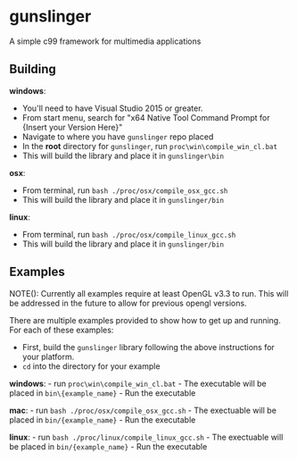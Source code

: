 # gunslinger

A simple c99 framework for multimedia applications

## Building

**windows**: 
  - You'll need to have Visual Studio 2015 or greater.
  - From start menu, search for "x64 Native Tool Command Prompt for {Insert your Version Here}"
  - Navigate to where you have `gunslinger` repo placed
  - In the **root** directory for `gunslinger`, run `proc\win\compile_win_cl.bat`
  - This will build the library and place it in `gunslinger\bin`

**osx**: 
  - From terminal, run `bash ./proc/osx/compile_osx_gcc.sh`
  - This will build the library and place it in `gunslinger/bin`

**linux**: 
  - From terminal, run `bash ./proc/osx/compile_linux_gcc.sh`
  - This will build the library and place it in `gunslinger/bin`

## Examples

NOTE(): Currently all examples require at least OpenGL v3.3 to run. This will be addressed in the future to allow for 
          previous opengl versions. 

There are multiple examples provided to show how to get up and running. For each of these examples: 
  - First, build the `gunslinger` library following the above instructions for your platform.
  - `cd` into the directory for your example
  
**windows**: 
    - run `proc\win\compile_win_cl.bat`
    - The executable will be placed in `bin\{example_name}`
    - Run the executable
    
**mac**:
    - run `bash ./proc/osx/compile_osx_gcc.sh`
    - The exectuable will be placed in `bin/{example_name}`
    - Run the executable
    
**linux**: 
    - run `bash ./proc/linux/compile_linux_gcc.sh`
    - The exectuable will be placed in `bin/{example_name}`
    - Run the executable

